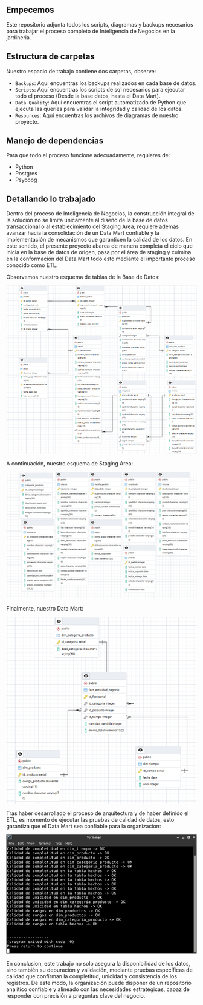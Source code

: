 ## Empecemos

Este repositorio adjunta todos los scripts, diagramas y backups necesarios para trabajar el proceso completo de Inteligencia de Negocios en la jardineria.

## Estructura de carpetas

Nuestro espacio de trabajo contiene dos carpetas, observe:

- `Backups`: Aquí encuentras los backups realizados en cada base de datos.
- `Scripts`: Aquí encuentras los scripts de sql necesarios para ejecutar todo el proceso (Desde la base datos, hasta el Data Mart).
- `Data Quality`: Aquí encuentras el script automatizado de Python que ejecuta las queries para validar la integridad y calidad de los datos.
- `Resources`: Aquí encuentras los archivos de diagramas de nuestro proyecto.

## Manejo de dependencias

Para que todo el proceso funcione adecuadamente, requieres de:

- Python
- Postgres
- Psycopg

## Detallando lo trabajado

Dentro del proceso de Inteligencia de Negocios, la construcción integral de la solución no se limita únicamente al diseño de la base de datos transaccional o al establecimiento del Staging Area; requiere además avanzar hacia la consolidación de un Data Mart confiable y la implementación de mecanismos que garanticen la calidad de los datos. En este sentido, el presente proyecto abarca de manera completa el ciclo que inicia en la base de datos de origen, pasa por el área de staging y culmina en la conformación del Data Mart todo esto mediante el importante proceso conocido como ETL.

Observemos nuestro esquema de tablas de la Base de Datos:

![image text](https://github.com/ingJuanArenas/IntegracionFinalBD2/blob/main/Resources/Pictures/DB.png)

A continuación, nuestro esquema de Staging Area:

![image text](https://github.com/ingJuanArenas/IntegracionFinalBD2/blob/main/Resources/Pictures/Staging.png)

Finalmente, nuestro Data Mart:

![image text](https://github.com/ingJuanArenas/IntegracionFinalBD2/blob/main/Resources/Pictures/DataMart.png)

Tras haber desarrollado el proceso de arquitectura y de haber definido el ETL, es momento de ejecutar las pruebas de calidad de datos, esto garantiza que el Data Mart sea confiable para la organizacion:

![image text](https://github.com/ingJuanArenas/IntegracionFinalBD2/blob/main/Resources/Pictures/pruebas.jpg)

En conclusion, este trabajo no solo asegura la disponibilidad de los datos, sino también su depuración y validación, mediante pruebas específicas de calidad que confirman la completitud, unicidad y consistencia de los registros. De este modo, la organización puede disponer de un repositorio analítico confiable y alineado con las necesidades estratégicas, capaz de responder con precisión a preguntas clave del negocio.
